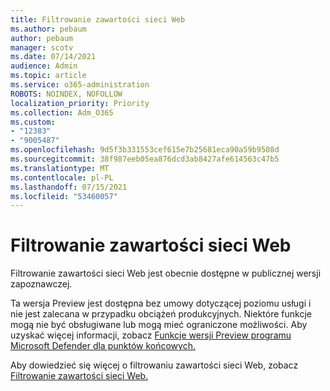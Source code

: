 ```yaml
---
title: Filtrowanie zawartości sieci Web
ms.author: pebaum
author: pebaum
manager: scotv
ms.date: 07/14/2021
audience: Admin
ms.topic: article
ms.service: o365-administration
ROBOTS: NOINDEX, NOFOLLOW
localization_priority: Priority
ms.collection: Adm_O365
ms.custom:
- "12383"
- "9005487"
ms.openlocfilehash: 9d5f3b331553cef615e7b25681eca90a59b9508d
ms.sourcegitcommit: 38f987eeb05ea876dcd3ab8427afe614563c47b5
ms.translationtype: MT
ms.contentlocale: pl-PL
ms.lasthandoff: 07/15/2021
ms.locfileid: "53460057"
---
```

# <a name="web-content-filtering"></a>Filtrowanie zawartości sieci Web

Filtrowanie zawartości sieci Web jest obecnie dostępne w publicznej wersji zapoznawczej.

Ta wersja Preview jest dostępna bez umowy dotyczącej poziomu usługi i nie jest zalecana w przypadku obciążeń produkcyjnych. Niektóre funkcje mogą nie być obsługiwane lub mogą mieć ograniczone możliwości. Aby uzyskać więcej informacji, zobacz [Funkcje wersji Preview programu Microsoft Defender dla punktów końcowych.](/microsoft-365/security/defender-endpoint/preview)

Aby dowiedzieć się więcej o filtrowaniu zawartości sieci Web, zobacz [Filtrowanie zawartości sieci Web.](/microsoft-365/security/defender-endpoint/web-content-filtering)